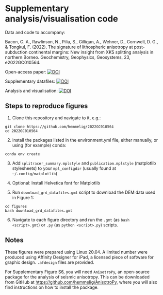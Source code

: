 # Supplementary analysis/visualisation code
Data and code to accompany:

Bacon, C. A., Rawlinson, N., Pilia, S., Gilligan, A., Wehner, D., Cornwell, D. G., & Tongkul, F. (2022). The signature of lithospheric anisotropy at post-subduction continental margins: New insight from XKS splitting analysis in northern Borneo. Geochemistry, Geophysics, Geosystems, 23, e2022GC010564. 

Open-access paper: [![DOI](https://img.shields.io/badge/GGG-10.1029/2022GC010564-blue)](https://doi.org/10.1029/2022GC010564)

Supplementary datafiles: [![DOI](https://zenodo.org/badge/DOI/10.5281/zenodo.6461787.svg)](https://doi.org/10.5281/zenodo.6461787)

Analysis and visualisation: [![DOI](https://zenodo.org/badge/DOI/10.5281/zenodo.6480581.svg)](https://doi.org/10.5281/zenodo.6480581)

## Steps to reproduce figures
1. Clone this repository and navigate to it, e.g.:

```
git clone https://github.com/hemmelig/2022GC010564
cd 2022GC010564
```

2. Install the packages listed in the environment.yml file, either manually, or using (for example) conda:

```
conda env create
```

3. Add `splitracer_summary.mplstyle` and `publication.mplstyle` (matplotlib stylesheets) to your `mpl_configdir` (usually found at `~/.config/matplotlib`)

4. Optional: Install Helvetica font for Matplotlib

5. Run `download_grd_datafiles.gmt` script to download the DEM data used in Figure 1:

```
cd figures
bash download_grd_datafiles.gmt
```

6. Navigate to each figure directory and run the `.gmt` (as `bash <script>.gmt`) or `.py` (as `python <script>.py`) scripts.

## Notes
These figures were prepared using Linux 20.04. A limited number were produced using Affinity Designer for iPad, a licensed piece of software for graphic design. `.afdesign` files are provided.

For Supplementary Figure S6, you will need `AnisotroPy`, an open-source package for the analysis of seismic anisotropy. This can be downloaded from GitHub at https://github.com/hemmelig/AnisotroPy, where you will also find instructions on how to install the package.
